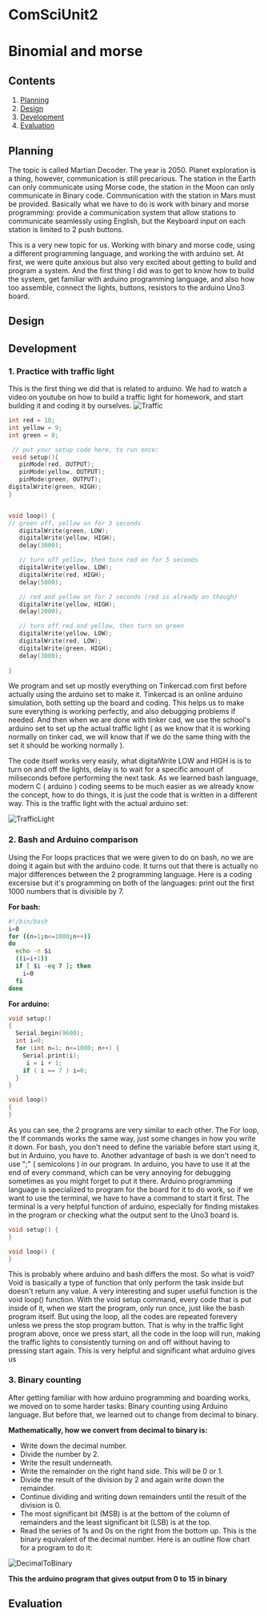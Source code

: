 # ComSciUnit2

Binomial and morse
===================



Contents
-----
  1. [Planning](#planning)
  1. [Design](#design)
  1. [Development](#development)
  1. [Evaluation](#evaluation)
  
  
 
Planning
----------
The topic is called Martian Decoder. The year is 2050. Planet exploration is a thing, however, communication is still precarious. The station in the Earth can only communicate using Morse code, the station in the Moon can only communicate in Binary code. Communication with the station in Mars must be provided. Basically what we have to do is work with binary and morse programming: provide a communication system that allow stations to communicate seamlessly using English, but the Keyboard input on each station is limited to 2 push buttons.

This is a very new topic for us. Working with binary and morse code, using a different programming language, and working the with arduino set. At first, we were quite anxious but also very excited about getting to build and program a system. And the first thing I did was to get to know how to build the system, get familiar with arduino programming language, and also how too assemble, connect the lights, buttons, resistors to the arduino Uno3 board.


Design
---------


Development
--------

### 1. Practice with traffic light
  This is the first thing we did that is related to arduino. We had to watch a video on youtube on how to build a traffic light for homework, and start building it and coding it by ourselves.
  ![Traffic](Traffic.png)
 ````.c
 int red = 10;
int yellow = 9;
int green = 8;

  // put your setup code here, to run once:
  void setup(){
    pinMode(red, OUTPUT); 
    pinMode(yellow, OUTPUT);
    pinMode(green, OUTPUT);
digitalWrite(green, HIGH);
}


void loop() {
 // green off, yellow on for 3 seconds
    digitalWrite(green, LOW);
    digitalWrite(yellow, HIGH);
    delay(3000);

    // turn off yellow, then turn red on for 5 seconds
    digitalWrite(yellow, LOW);
    digitalWrite(red, HIGH);
    delay(5000);

    // red and yellow on for 2 seconds (red is already on though)
    digitalWrite(yellow, HIGH);
    delay(2000);

    // turn off red and yellow, then turn on green
    digitalWrite(yellow, LOW);
    digitalWrite(red, LOW);
    digitalWrite(green, HIGH);
    delay(3000);
    
}
````
  We program and set up mostly everything on Tinkercad.com first before actually using the arduino set to make it. Tinkercad is an online arduino simulation, both setting up the board and coding. This helps us to make sure everything is working perfectly, and also debugging problems if needed. And then when we are done with tinker cad, we use the school's arduino set to set up the actual traffic light ( as we know that it is working normally on tinker cad, we will know that if we do the same thing with the set it should be working normally ). 
  
  The code itself works very easily, what digitalWrite LOW and HIGH is is to turn on and off the lights, delay is to wait for a specific amount of miliseconds before performing the next task. As we learned bash language, modern C ( arduino ) coding seems to be much easier as we already know the concept, how to do things, it is just the code that is written in a different way. This is the traffic light with the actual arduino set:
 
 ![TrafficLight](TrafficLight.gif)
  
### 2. Bash and Arduino comparison

  Using the For loops practices that we were given to do on bash, no we are doing it again but with the arduino code. It turns out that there is actually no major differences between the 2 programming language. Here is a coding excersise but it's programming on both of the languages: print out the first 1000 numbers that is divisible by 7.
  
  **For bash:**
````.sh
#!/bin/bash
i=0
for ((n=1;n<=1000;n++))
do
  echo -n $i
  ((i=i+1))
  if [ $i -eq 7 ]; then
    i=0
  fi
done
````
  **For arduino:**
````.c
void setup()
{
  Serial.begin(9600);
  int i=0;
  for (int n=1; n<=1000; n++) {
    Serial.print(i);
     i = i + 1;
    if ( i == 7 ) i=0;
  }
}

void loop()
{
}
````

As you can see, the 2 programs are very similar to each other. The For loop, the If commands works the same way, just some changes in how you write it down. For bash, you don't need to define the variable before start using it, but in Arduino, you have to. Another advantage of bash is we don't need to use ";" ( semicolons ) in our program. In arduino, you have to use it at the end of every command, which can be very annoying for debugging sometimes as you might forget to put it there. Arduino programming language is specialized to program for the board for it to do work, so if we want to use the terminal, we have to have a command to start it first. The terminal is a very helpful function of arduino, especially for finding mistakes in the program or checking what the output sent to the Uno3 board is. 

````.c
void setup() {
}

void loop() {
}
````

This is probably where arduino and bash differs the most. So what is void? Void is basically a type of function that only perform the task inside but doesn't return any value. 
A very interesting and super useful function is the void loop() function. With the void setup command, every code that is put inside of it, when we start the program, only run once, just like the bash program itself. But using the loop, all the codes are repeated forevery unless we press the stop program button. That is why in the traffic light program above, once we press start, all the code in the loop will run, making the traffic lights to consistently turning on and off without having to pressing start again. This is very helpful and significant what arduino gives us

### 3. Binary counting 

After getting familiar with how arduino programming and boarding works, we moved on to some harder tasks: Binary counting using Arduino language. But before that, we learned out to change from decimal to binary. 

**Mathematically, how we convert from decimal to binary is:**

- Write down the decimal number.
- Divide the number by 2.
- Write the result underneath.
- Write the remainder on the right hand side. This will be 0 or 1.
- Divide the result of the division by 2 and again write down the remainder.
- Continue dividing and writing down remainders until the result of the division is 0.
- The most significant bit (MSB) is at the bottom of the column of remainders and the least significant bit (LSB) is at the top.
- Read the series of 1s and 0s on the right from the bottom up. This is the binary equivalent of the decimal number. Here is an outline flow chart for a program to do it:
 
 ![DecimalToBinary](DecimalToBinary.png)
 
 **This the arduino program that gives output from 0 to 15 in binary**
 
 
 
 


  


Evaluation
-----------
